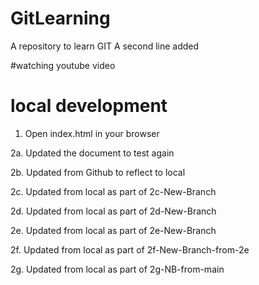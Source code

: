 # GitLearning
A repository to learn GIT
A second line added 

#watching youtube video 

# local development 
1. Open index.html in your browser

2a. Updated the document to test again

2b. Updated from Github to reflect to local

2c. Updated from local as part of 2c-New-Branch

2d. Updated from local as part of 2d-New-Branch

2e. Updated from local as part of 2e-New-Branch

2f. Updated from local as part of 2f-New-Branch-from-2e

2g. Updated from local as part of 2g-NB-from-main